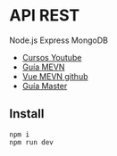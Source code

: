 # API REST
Node.js Express MongoDB

- [Cursos Youtube](https://www.youtube.com/bluuweb)
- [Guía MEVN](https://bluuweb.github.io/vue-udemy/25-mevn/)
- [Vue MEVN github](https://github.com/bluuweb/mevn-vue3-vuex-todo-app)
- [Guía Master](https://bluuweb.github.io/)

## Install
```
npm i
npm run dev
```
